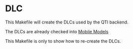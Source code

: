 # DLC

This Makefile will create the DLCs used by the QTI backend.

The DLCs are already checked into [Mobile Models](https://github.com/mlcommons/mobile_models)

This Makefile is only to show how to re-create the DLCs.
